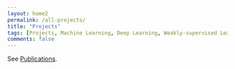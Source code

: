 ```yaml
---
layout: home2
permalink: /all-projects/
title: "Projects"
tags: [Projects, Machine Learning, Deep Learning, Weakly-supervised Learning (WSL), Weakly-supervised Object Localization (WSOL), Domain Adaptation (DA), Source-free Domain Adaptation (SFDA), Single Image Super-resolution (SISR), Histology Imaging, MultiModality, Text, Vision]
comments: false
---
```

See [Publications](/publications).

<!-- #### 2025 -->
<!-- * arXiv, [**TeD-Loc: Text Distillation for Weakly Supervised Object Localization**](/ted-loc). <a href="https://arxiv.org/pdf/2501.12632">[arXiv]</a><a href="https://github.com/shakeebmurtaza/TeDLOC">[Code]</a><a href="/ted-loc">[Page]</a>
* Pattern Recognition, [**CoLo-CAM: Class Activation Mapping for Object Co-Localization in Weakly-Labeled Unconstrained Videos**](/colo-cam). <a href="https://arxiv.org/pdf/2303.09044">[arXiv]</a><a href="https://github.com/sbelharbi/colo-cam">[Code]</a><a href="/colo-cam">[Page]</a>
* WACV, [**A Realistic Protocol for Evaluation of Weakly Supervised Object Localization**](/realistic-wsol-protocol). <a href="https://arxiv.org/pdf/2404.10034">[arXiv]</a><a href="https://github.com/shakeebmurtaza/wsol_model_selection">[Code]</a><a href="/realistic-wsol-protocol">[Page]</a>
 -->

<!-- * arXiv, [**TeD-Loc: Text Distillation for Weakly Supervised Object Localization**](/ted-loc).
[![arXiv](https://img.shields.io/badge/arXiv-2501.12632-b31b1b.svg?logo=arxiv&logoColor=B31B1B)](https://arxiv.org/pdf/2501.12632)
[![Github](https://img.shields.io/badge/Github-Ted--Loc-brightgreen.svg?logo=github)](https://github.com/shakeebmurtaza/TeDLOC)
[![Page](https://img.shields.io/badge/Webpage-orange)](/ted-loc)
* Pattern Recognition journal, [**CoLo-CAM: Class Activation Mapping for Object Co-Localization in Weakly-Labeled Unconstrained Videos**](/colo-cam).
[![arXiv](https://img.shields.io/badge/arXiv-2303.09044-b31b1b.svg?logo=arxiv&logoColor=B31B1B)](https://arxiv.org/pdf/2303.09044)
[![Github](https://img.shields.io/badge/Github-colo--cam-brightgreen.svg?logo=github)](https://github.com/sbelharbi/colo-cam)
[![DOI](https://img.shields.io/badge/DOI-10.1016/j.patcog.2025.111358-lightgreen?logo=doi&logoColor=FAB70C)](https://doi.org/10.1016/j.patcog.2025.111358)
[![Free Access](https://img.shields.io/badge/Temporary%20Journal%20Free%20Access:%20March--14--2025-blue?logo=openaccess)](https://authors.elsevier.com/a/1kUV-77nKs8lu)
[![Page](https://img.shields.io/badge/Webpage-orange)](/colo-cam)
* WACV, [**A Realistic Protocol for Evaluation of Weakly Supervised Object Localization**](/realistic-wsol-protocol).
[![arXiv](https://img.shields.io/badge/arXiv-2404.10034-b31b1b.svg?logo=arxiv&logoColor=B31B1B)](https://arxiv.org/pdf/2404.10034)
[![Github](https://img.shields.io/badge/Github-realistic--wsol--protocol-brightgreen.svg?logo=github)](https://github.com/shakeebmurtaza/wsol_model_selection)
[![Page](https://img.shields.io/badge/Webpage-orange)](/realistic-wsol-protocol) -->


<!-- #### 2024 -->
<!-- * NeurIPS, [**SR-CACO-2: A Dataset for Confocal Fluorescence Microscopy Image Super-Resolution**](/sr-caco-2). <a href="https://arxiv.org/pdf/2406.09168">[arXiv]</a><a href="https://github.com/sbelharbi/sr-caco-2">[Code]</a><a href="/sr-caco-2">[Page]</a>
* AI and Digital Health Symposium, ETS Montreal, Canada. [**Incorporating Affective Computing to Enhance Health Assessments and Interventions**](https://aihealthsymposium2024.squarespace.com/). <a href="https://aihealthsymposium2024.squarespace.com/posters">[Posters]</a> -->


<!-- * NeurIPS, [**SR-CACO-2: A Dataset for Confocal Fluorescence Microscopy Image Super-Resolution**](/sr-caco-2).
[![arXiv](https://img.shields.io/badge/arXiv-2406.09168-b31b1b.svg?logo=arxiv&logoColor=B31B1B)](https://arxiv.org/pdf/2406.09168)
[![Github](https://img.shields.io/badge/Github-sr--caco--2-brightgreen.svg?logo=github)](https://github.com/sbelharbi/sr-caco-2)
[![Download](https://img.shields.io/badge/Download-blue?logo=openaccess)](https://github.com/sbelharbi/sr-caco-2?tab=readme-ov-file#-sr-caco-2-dataset-licensedownload-)
[![Hugging Face Spaces](https://img.shields.io/badge/%F0%9F%A4%97%20Hugging%20Face-Weights-yellow)](https://huggingface.co/sbelharbi/sr-caco-2)
[![Page](https://img.shields.io/badge/Webpage-orange)](/sr-caco-2)
* AI and Digital Health Symposium, ETS Montreal, Canada. [**Incorporating Affective Computing to Enhance Health Assessments and Interventions**](https://aihealthsymposium2024.squarespace.com/).
[![Download](https://img.shields.io/badge/Posters-blue?logo=openaccess)](https://aihealthsymposium2024.squarespace.com/posters) -->
